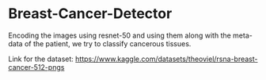 # Breast-Cancer-Detector
Encoding the images using resnet-50 and using them along with the meta-data of the patient, we try to classify cancerous tissues.

Link for the dataset: https://www.kaggle.com/datasets/theoviel/rsna-breast-cancer-512-pngs
